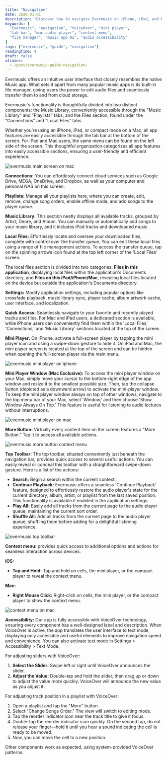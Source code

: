 ```yaml
---
title: "Navigation"
date: 2020-01-01
description: "Discover how to navigate Evermusic on iPhone, iPad, and Mac. Learn about the tab bar, mini player, context menus, and accessibility features with VoiceOver support."
keywords: [
  "Evermusic", "navigation", "VoiceOver", "mini player", 
  "tab bar", "mac audio player", "context menu", 
  "file manager", "music app UI", "audio accessibility"
]
tags: ["evermusic", "guide", "navigation"]
readingTime: 4
draft: false
aliases:
  - /post/evermusic-guide-navigation/
---
```


Evermusic offers an intuitive user interface that closely resembles the native Music app. What sets it apart from many popular music apps is its built-in file manager, giving users the power to edit audio files and seamlessly transfer them to and from cloud storage.

Evermusic's functionality is thoughtfully divided into two distinct components: the Music Library, conveniently accessible through the "Music Library" and "Playlists" tabs, and the Files section, found under the "Connections" and "Local Files" tabs.

Whether you're using an iPhone, iPad, or compact mode on a Mac, all app features are easily accessible through the tab bar at the bottom of the screen. For iPad and Mac users, the same menu can be found on the left side of the screen. This thoughtful organization categorizes all app features into easily accessible sections, ensuring a user-friendly and efficient experience.

![evermusic main screen on mac](21260c_1df3c22f20c64d13a7fc4de8052799b0~mv2.png)

**Connections:** You can effortlessly connect cloud services such as Google Drive, MEGA, OneDrive, and Dropbox, as well as your computer and personal NAS on this screen.

**Playlists:** Manage all your playlists here, where you can create, edit, remove, change song orders, enable offline mode, and add songs to the player queue.

**Music Library:** This section neatly displays all available tracks, grouped by Artist, Genre, and Album. You can manually or automatically add songs to your music library, and it includes iPod tracks and downloaded music.

**Local Files:** Effortlessly locate and oversee your downloaded files, complete with control over the transfer queue. You can edit these local files using a range of file management actions. To access the transfer queue, tap on the spinning arrows icon found at the top left corner of the 'Local Files' screen.

The local files section is divided into two categories: **Files in this application**, displaying local files within the application's Documents directory, and **Files on this iPad/iPhone/Mac**, revealing local files located on the device but outside the application's Documents directory.

**Settings:** Modify application settings, including popular options like crossfade playback, music library sync, player cache, album artwork cache, user interface, and localization.

**Quick Access:** Seamlessly navigate to your favorite and recently played tracks and files. For Mac and iPad users, a dedicated section is available, while iPhone users can conveniently find them within the 'Local Files,' 'Connections,' and 'Music Library' sections located at the top of the screen.

**Mini Player:** On iPhone, activate a full-screen player by tapping the mini player icon and using a swipe-down gesture to hide it. On iPad and Mac, the mini player screen is located at the top of the screen and can be hidden when opening the full-screen player via the main menu.

![evermusic mini player on iphone](21260c_cb4ce9f954e246a09648bcf570a135ab~mv2.jpeg)

**Mini Player Window (Mac Exclusive):** To access the mini player window on your Mac, simply move your cursor to the bottom-right edge of the app window and resize it to the smallest possible size. Then, tap the collapse button (depicted as a downward arrow) to activate the mini-player window. To keep the mini player window always on top of other windows, navigate to the top menu bar of your Mac, select 'Window,' and then choose 'Show Window Always On Top.' This feature is useful for listening to audio lectures without interruptions.

![evermusic mini player on mac](21260c_cba48622aaa54e8f9491bbf181bb7f41~mv2.png)

**More Button:** Virtually every content item on the screen features a "More Button." Tap it to access all available actions.

![evermusic more button context menu](21260c_03c3140f30644909b6b6ee7ba8ec89de~mv2.png)

**Top Toolbar:** The top toolbar, situated conveniently just beneath the navigation bar, provides quick access to several useful actions. You can easily reveal or conceal this toolbar with a straightforward swipe-down gesture. Here is a list of the actions:

- **Search:** Begin a search within the current context.
- **Continue Playback:** Evermusic offers a seamless 'Continue Playback' feature, designed to effortlessly restore the audio player's state for the current directory, album, artist, or playlist from the last saved position. This functionality is available if enabled in the application settings.
- **Play All:** Easily add all tracks from the current page to the audio player queue, maintaining the current sort order.
- **Shuffle All:** Add all tracks from the current page to the audio player queue, shuffling them before adding for a delightful listening experience.

![evermusic top toolbar](21260c_167a51b67d544ce6a229bd5c1cb8c0ac~mv2.png)

**Context menu:** provides quick access to additional options and actions for seamless interaction across devices.

**iOS:**
- **Tap and Hold:** Tap and hold on cells, the mini player, or the compact player to reveal the context menu.

**Mac:**
- **Right Mouse Click:** Right-click on cells, the mini player, or the compact player to show the context menu.

![context menu on mac](21260c_a1ff22e697d5484394c2a2ba6b344596~mv2.png)

**Accessibility:** Our app is fully accessible with VoiceOver technology, ensuring every component has a well-designed label and description. When VoiceOver is active, the app translates the user interface to text mode, displaying only accessible and useful elements to improve navigation speed and convenience. You can also activate text mode in Settings > Accessibility > Text Mode.

For adjusting sliders with VoiceOver:
1. **Select the Slider:** Swipe left or right until VoiceOver announces the slider.
2. **Adjust the Value:** Double-tap and hold the slider, then drag up or down to adjust the value more quickly. VoiceOver will announce the new value as you adjust it.

For adjusting track position in a playlist with VoiceOver:
1. Open a playlist and tap the "More" button.
2. Select "Change Songs Order." The view will switch to editing mode.
3. Tap the reorder indicator icon near the track title to give it focus.
4. Double-tap the reorder indicator icon quickly. On the second tap, do not release your finger—hold it until you hear a sound indicating the cell is ready to be moved.
5. Now, you can move the cell to a new position.

Other components work as expected, using system-provided VoiceOver patterns.

